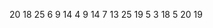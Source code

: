 20 18 25 6 9 14 4 9 14 7 13 25 19 5 3 18 5 20 19

<!---
Contact me on > user.2c120382a41e91d7851h5@gmail.com
--->
